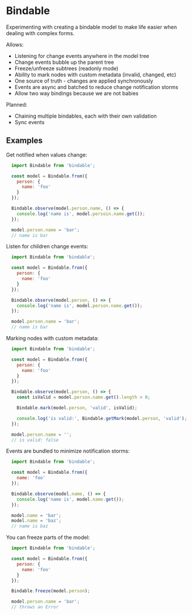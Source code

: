 Bindable
========

Experimenting with creating a bindable model to make life easier when dealing with complex forms.

Allows:

  * Listening for change events anywhere in the model tree
  * Change events bubble up the parent tree
  * Freeze/unfreeze subtrees (readonly mode)
  * Ability to mark nodes with custom metadata (invalid, changed, etc)
  * One source of truth - changes are applied synchronously
  * Events are async and batched to reduce change notification storms
  * Allow two way bindings because we are not babies

Planned:

  * Chaining multiple bindables, each with their own validation
  * Sync events


Examples
--------

Get notified when values change:

```js
  import Bindable from 'bindable';

  const model = Bindable.from({
    person: {
      name: 'foo'
    }
  });

  Bindable.observe(model.person.name, () => {
    console.log('name is', model.persoin.name.get());
  });

  model.person.name = 'bar';
  // name is bar
```

Listen for children change events:

```js
  import Bindable from 'bindable';

  const model = Bindable.from({
    person: {
      name: 'foo'
    }
  });

  Bindable.observe(model.person, () => {
    console.log('name is', model.person.name.get());
  });

  model.person.name = 'bar';
  // name is bar
```

Marking nodes with custom metadata:

```js
  import Bindable from 'bindable';

  const model = Bindable.from({
    person: {
      name: 'foo'
    }
  });

  Bindable.observe(model.person, () => {
    const isValid = model.person.name.get().length > 0;

    Bindable.mark(model.person, 'valid', isValid);

    console.log('is valid:', Bindable.getMark(model.person, 'valid');
  });

  model.person.name = '';
  // is valid: false

```

Events are bundled to minimize notification storms:

```js
  import Bindable from 'bindable';

  const model = Bindable.from({
    name: 'foo'
  });

  Bindable.observe(model.name, () => {
    console.log('name is', model.name.get());
  });

  model.name = 'bar';
  model.name = 'baz';
  // name is baz
```

You can freeze parts of the model:

```js
  import Bindable from 'bindable';

  const model = Bindable.from({
    person: {
      name: 'foo'
    }
  });

  Bindable.freeze(model.person);

  model.person.name = 'bar';
  // throws an Error

```
